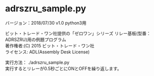 # adrszru_sample.py  
バージョン：2018/07/30 v1.0  python3用  

ビット・トレード・ワン社提供の「ゼロワン」シリーズ リレー基板(型番：ADRSZRU)用の例題プログラム  
著作権者:(C) 2015 ビット・トレード・ワン社  
ライセンス: ADL(Assembly Desk License)  

実行方法： ./adrszru_sample.py  
実行するとリレーが0.5秒ごとにONとOFFを繰り返します。  
